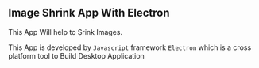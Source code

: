 ## Image Shrink App With Electron

This App Will help to Srink Images.

This App is developed by `Javascript` framework `Electron` which is a cross platform tool to Build Desktop Application
